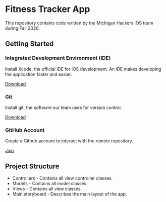 # Fitness Tracker App
This repository contains code written by the Michigan Hackers iOS team
during Fall 2020.

## Getting Started
### Integrated Development Environment (IDE)
Install Xcode, the official IDE for iOS development.
An IDE makes developing the application faster and easier.

[Download](https://developer.apple.com/xcode/)

### Git
Install git, the software our team uses for version control.

[Download](https://git-scm.com/downloads)

### GitHub Account
Create a Github account to interact with the remote repository.

[Join](https://github.com/join)

## Project Structure

 - Controllers - Contains all view controller classes.
 - Models - Contains all model classes.
 - Views - Contains all view classes.
 - Main.storyboard - Describes the main layout of the app.
